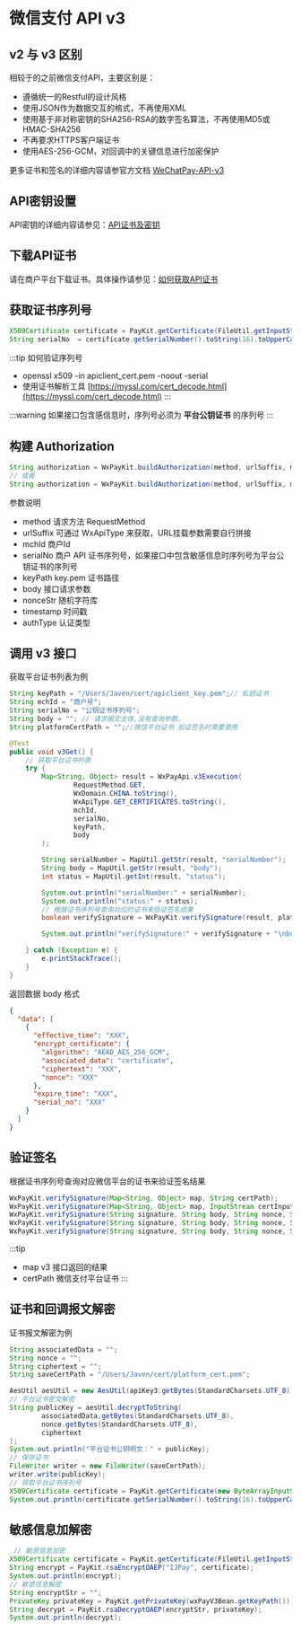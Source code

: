 # 微信支付 API v3

## v2 与 v3 区别

相较于的之前微信支付API，主要区别是：

- 遵循统一的Restful的设计风格
- 使用JSON作为数据交互的格式，不再使用XML
- 使用基于非对称密钥的SHA256-RSA的数字签名算法，不再使用MD5或HMAC-SHA256
- 不再要求HTTPS客户端证书
- 使用AES-256-GCM，对回调中的关键信息进行加密保护

更多证书和签名的详细内容请参官方文档 [WeChatPay-API-v3](https://wechatpay-api.gitbook.io/wechatpay-api-v3/)

## API密钥设置

API密钥的详细内容请参见：[API证书及密钥](https://kf.qq.com/faq/180830E36vyQ180830AZFZvu.html)

## 下载API证书

请在商户平台下载证书。具体操作请参见：[如何获取API证书](https://kf.qq.com/faq/161222NneAJf161222U7fARv.html)

## 获取证书序列号

```java
X509Certificate certificate = PayKit.getCertificate(FileUtil.getInputStream("apiclient_cert.pem 证书路径"));
String serialNo  = certificate.getSerialNumber().toString(16).toUpperCase();
```            

:::tip 如何验证序列号

- openssl x509 -in apiclient_cert.pem -noout -serial
- 使用证书解析工具 [https://myssl.com/cert_decode.html](https://myssl.com/cert_decode.html)
:::

:::warning 
如果接口包含感信息时，序列号必须为 **平台公钥证书** 的序列号
:::

## 构建 Authorization

```java
String authorization = WxPayKit.buildAuthorization(method, urlSuffix, mchId, serialNo, keyPath, body, nonceStr, timestamp, authType);                                                                                                                                          
// 或者
String authorization = WxPayKit.buildAuthorization(method, urlSuffix, mchId, serialNo, keyPath, body);
```     

参数说明

- method    请求方法 RequestMethod
- urlSuffix 可通过 WxApiType 来获取，URL挂载参数需要自行拼接
- mchId     商户Id
- serialNo  商户 API 证书序列号，如果接口中包含敏感信息时序列号为平台公钥证书的序列号
- keyPath   key.pem 证书路径
- body      接口请求参数
- nonceStr  随机字符库
- timestamp 时间戳
- authType  认证类型

## 调用 v3 接口

获取平台证书列表为例

```java {28}
String keyPath = "/Users/Javen/cert/apiclient_key.pem";// 私钥证书
String mchId = "商户号";
String serialNo = "公钥证书序列号";
String body = ""; // 请求报文主体,没有查询参数。 
String platformCertPath = "";//微信平台证书 验证签名时需要使用 

@Test
public void v3Get() {
    // 获取平台证书列表
    try {
        Map<String, Object> result = WxPayApi.v3Execution(
                RequestMethod.GET,
                WxDomain.CHINA.toString(),
                WxApiType.GET_CERTIFICATES.toString(),
                mchId,
                serialNo,
                keyPath,
                body
        );

        String serialNumber = MapUtil.getStr(result, "serialNumber");
        String body = MapUtil.getStr(result, "body");
        int status = MapUtil.getInt(result, "status");

        System.out.println("serialNumber:" + serialNumber);
        System.out.println("status:" + status);
        // 根据证书序列号查询对应的证书来验证签名结果
        boolean verifySignature = WxPayKit.verifySignature(result, platformCertPath);

        System.out.println("verifySignature:" + verifySignature + "\nbody:" + body);

    } catch (Exception e) {
        e.printStackTrace();
    }
}

``` 

返回数据 body 格式 

```json
{
  "data": [
    {
      "effective_time": "XXX",
      "encrypt_certificate": {
        "algorithm": "AEAD_AES_256_GCM",
        "associated_data": "certificate",
        "ciphertext": "XXX",
        "nonce": "XXX"
      },
      "expire_time": "XXX",
      "serial_no": "XXX"
    }
  ]
}
```  

## 验证签名

根据证书序列号查询对应微信平台的证书来验证签名结果

```java
WxPayKit.verifySignature(Map<String, Object> map, String certPath);
WxPayKit.verifySignature(Map<String, Object> map, InputStream certInputStream)  
WxPayKit.verifySignature(String signature, String body, String nonce, String timestamp, String publicKey) 
WxPayKit.verifySignature(String signature, String body, String nonce, String timestamp, PublicKey publicKey)
WxPayKit.verifySignature(String signature, String body, String nonce, String timestamp, InputStream certInputStream)
```                      
:::tip
- map v3 接口返回的结果
- certPath 微信支付平台证书
:::

## 证书和回调报文解密

证书报文解密为例

```java  
String associatedData = "";
String nonce = "";
String ciphertext = "";           
String saveCertPath = "/Users/Javen/cert/platform_cert.pem";

AesUtil aesUtil = new AesUtil(apiKey3.getBytes(StandardCharsets.UTF_8));
// 平台证书密文解密
String publicKey = aesUtil.decryptToString(
        associatedData.getBytes(StandardCharsets.UTF_8),
        nonce.getBytes(StandardCharsets.UTF_8),
        ciphertext
);
System.out.println("平台证书公钥明文：" + publicKey);
// 保存证书
FileWriter writer = new FileWriter(saveCertPath);
writer.write(publicKey);
// 获取平台证书序列号
X509Certificate certificate = PayKit.getCertificate(new ByteArrayInputStream(publicKey.getBytes()));
System.out.println(certificate.getSerialNumber().toString(16).toUpperCase());
```       

## 敏感信息加解密

```java
 // 敏感信息加密
X509Certificate certificate = PayKit.getCertificate(FileUtil.getInputStream(wxPayV3Bean.getPlatformCertPath()));
String encrypt = PayKit.rsaEncryptOAEP("IJPay", certificate);
System.out.println(encrypt);
// 敏感信息解密
String encryptStr = "";
PrivateKey privateKey = PayKit.getPrivateKey(wxPayV3Bean.getKeyPath());
String decrypt = PayKit.rsaDecryptOAEP(encryptStr, privateKey);
System.out.println(decrypt);
```
